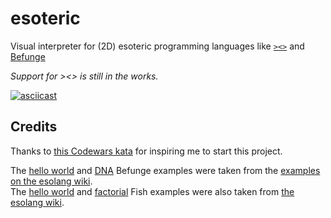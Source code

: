 # esoteric

Visual interpreter for (2D) esoteric programming languages like [`><>`](https://esolangs.org/wiki/Fish) and [Befunge](https://esolangs.org/wiki/Befunge)

_Support for ><> is still in the works._

[![asciicast](https://asciinema.org/a/496318.svg)](https://asciinema.org/a/496318)

## Credits

Thanks to [this Codewars kata](https://www.codewars.com/kata/526c7b931666d07889000a3c/) for inspiring me to start this project.

The [hello world](examples/hello_world.befunge) and [DNA](examples/dna.befunge) Befunge examples were taken from the [examples on the esolang wiki](https://esolangs.org/wiki/Befunge#Examples).  
The [hello world](examples/hello_world.fish) and [factorial](examples/factorial.fish) Fish examples were also taken from [the esolang wiki](https://esolangs.org/wiki/Fish#Examples).
